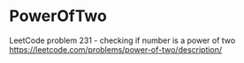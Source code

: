 # PowerOfTwo
LeetCode problem 231 - checking if number is a power of two https://leetcode.com/problems/power-of-two/description/

